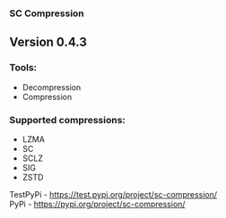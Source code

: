 ### SC Compression

Version 0.4.3
-

### Tools:
- Decompression
- Compression

### Supported compressions:
- LZMA
- SC
- SCLZ
- SIG
- ZSTD

TestPyPi - https://test.pypi.org/project/sc-compression/ <br>
PyPi - https://pypi.org/project/sc-compression/
